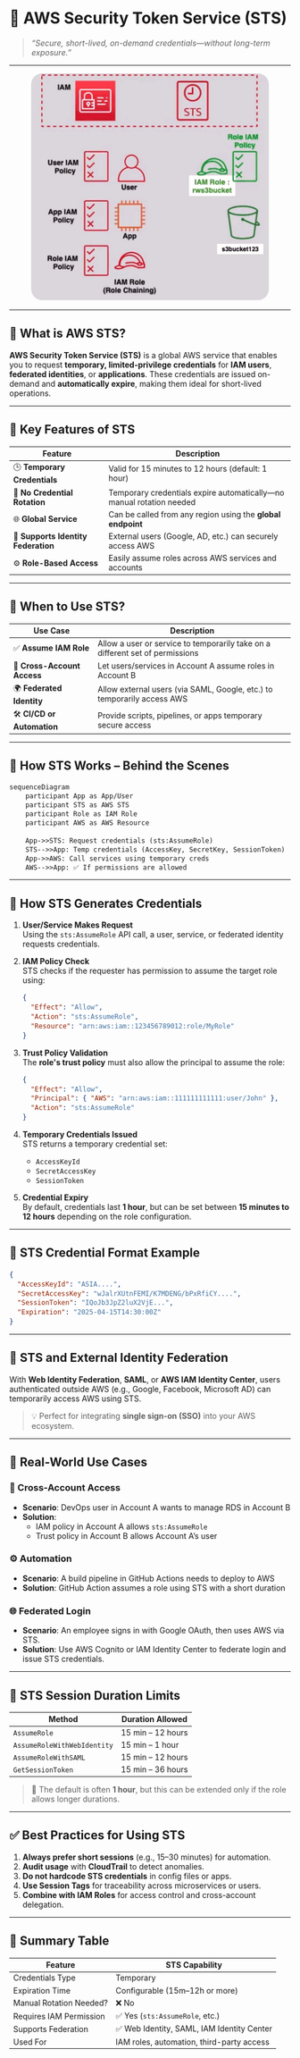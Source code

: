 # 🔐 **AWS Security Token Service (STS)**

> _“Secure, short-lived, on-demand credentials—without long-term exposure.”_

---

<div style="text-align: center;">
  <img src="images/sts-lifecycle.gif" alt="STS Lifecycle" style="border-radius: 20px;" />
</div>

---

## 📘 **What is AWS STS?**

**AWS Security Token Service (STS)** is a global AWS service that enables you to request **temporary, limited-privilege credentials** for **IAM users**, **federated identities**, or **applications**. These credentials are issued on-demand and **automatically expire**, making them ideal for short-lived operations.

---

## 🌟 **Key Features of STS**

| Feature                             | Description                                                          |
| ----------------------------------- | -------------------------------------------------------------------- |
| 🕒 **Temporary Credentials**        | Valid for 15 minutes to 12 hours (default: 1 hour)                   |
| 🔄 **No Credential Rotation**       | Temporary credentials expire automatically—no manual rotation needed |
| 🌐 **Global Service**               | Can be called from any region using the **global endpoint**          |
| 🔐 **Supports Identity Federation** | External users (Google, AD, etc.) can securely access AWS            |
| ⚙️ **Role-Based Access**            | Easily assume roles across AWS services and accounts                 |

---

## 🎯 **When to Use STS?**

| Use Case                    | Description                                                                   |
| --------------------------- | ----------------------------------------------------------------------------- |
| ✅ **Assume IAM Role**      | Allow a user or service to temporarily take on a different set of permissions |
| 🔁 **Cross-Account Access** | Let users/services in Account A assume roles in Account B                     |
| 🌍 **Federated Identity**   | Allow external users (via SAML, Google, etc.) to temporarily access AWS       |
| 🛠️ **CI/CD or Automation**  | Provide scripts, pipelines, or apps temporary secure access                   |

---

## 🔄 **How STS Works – Behind the Scenes**

```mermaid
sequenceDiagram
    participant App as App/User
    participant STS as AWS STS
    participant Role as IAM Role
    participant AWS as AWS Resource

    App->>STS: Request credentials (sts:AssumeRole)
    STS-->>App: Temp credentials (AccessKey, SecretKey, SessionToken)
    App->>AWS: Call services using temporary creds
    AWS-->>App: ✅ If permissions are allowed
```

---

## 🔧 **How STS Generates Credentials**

1. **User/Service Makes Request**  
   Using the `sts:AssumeRole` API call, a user, service, or federated identity requests credentials.

2. **IAM Policy Check**  
   STS checks if the requester has permission to assume the target role using:

   ```json
   {
     "Effect": "Allow",
     "Action": "sts:AssumeRole",
     "Resource": "arn:aws:iam::123456789012:role/MyRole"
   }
   ```

3. **Trust Policy Validation**  
   The **role's trust policy** must also allow the principal to assume the role:

   ```json
   {
     "Effect": "Allow",
     "Principal": { "AWS": "arn:aws:iam::111111111111:user/John" },
     "Action": "sts:AssumeRole"
   }
   ```

4. **Temporary Credentials Issued**  
   STS returns a temporary credential set:

   - `AccessKeyId`
   - `SecretAccessKey`
   - `SessionToken`

5. **Credential Expiry**  
   By default, credentials last **1 hour**, but can be set between **15 minutes to 12 hours** depending on the role configuration.

---

## 🔑 **STS Credential Format Example**

```json
{
  "AccessKeyId": "ASIA....",
  "SecretAccessKey": "wJalrXUtnFEMI/K7MDENG/bPxRfiCY....",
  "SessionToken": "IQoJb3JpZ2luX2VjE...",
  "Expiration": "2025-04-15T14:30:00Z"
}
```

---

## 👥 **STS and External Identity Federation**

With **Web Identity Federation**, **SAML**, or **AWS IAM Identity Center**, users authenticated outside AWS (e.g., Google, Facebook, Microsoft AD) can temporarily access AWS using STS.

> 💡 Perfect for integrating **single sign-on (SSO)** into your AWS ecosystem.

---

## 🧪 **Real-World Use Cases**

### 🔄 Cross-Account Access

- **Scenario**: DevOps user in Account A wants to manage RDS in Account B
- **Solution**:
  - IAM policy in Account A allows `sts:AssumeRole`
  - Trust policy in Account B allows Account A’s user

### ⚙️ Automation

- **Scenario**: A build pipeline in GitHub Actions needs to deploy to AWS
- **Solution**: GitHub Action assumes a role using STS with a short duration

### 🌐 Federated Login

- **Scenario**: An employee signs in with Google OAuth, then uses AWS via STS.
- **Solution**: Use AWS Cognito or IAM Identity Center to federate login and issue STS credentials.

---

## 📏 **STS Session Duration Limits**

| Method                      | Duration Allowed  |
| --------------------------- | ----------------- |
| `AssumeRole`                | 15 min – 12 hours |
| `AssumeRoleWithWebIdentity` | 15 min – 1 hour   |
| `AssumeRoleWithSAML`        | 15 min – 12 hours |
| `GetSessionToken`           | 15 min – 36 hours |

> 📝 The default is often **1 hour**, but this can be extended only if the role allows longer durations.

---

## ✅ Best Practices for Using STS

1. **Always prefer short sessions** (e.g., 15–30 minutes) for automation.
2. **Audit usage** with **CloudTrail** to detect anomalies.
3. **Do not hardcode STS credentials** in config files or apps.
4. **Use Session Tags** for traceability across microservices or users.
5. **Combine with IAM Roles** for access control and cross-account delegation.

---

## 🧩 Summary Table

| Feature                 | STS Capability                             |
| ----------------------- | ------------------------------------------ |
| Credentials Type        | Temporary                                  |
| Expiration Time         | Configurable (15m–12h or more)             |
| Manual Rotation Needed? | ❌ No                                      |
| Requires IAM Permission | ✅ Yes (`sts:AssumeRole`, etc.)            |
| Supports Federation     | ✅ Web Identity, SAML, IAM Identity Center |
| Used For                | IAM roles, automation, third-party access  |
